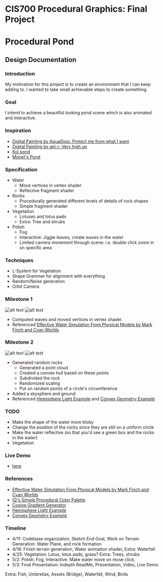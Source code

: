 # CIS700 Procedural Graphics: Final Project
# Procedural Pond

## Design Documentation
### Introduction
My motivation for this project is to create an environment that I can keep adding to. I wanted to take small achievable steps to create something.

### Goal
I intend to achieve a beautiful looking pond scene which is also animated and interactive.

### Inspiration
- [Digital Painting by AquaSixio: Protect me from what I want](http://aquasixio.deviantart.com/art/Protect-me-from-what-I-want-311893619)
- [Digital Painting by ani-r: Very high up](http://ani-r.deviantart.com/art/Very-high-up-412864930)
- [Koi pond](http://static.boredpanda.com/blog/wp-content/uploads/2016/07/IMG_0528-p-577a423beb0db__880.jpg)
- [Monet's Pond](https://www.youtube.com/watch?v=69ks5akyFsA)

### Specification
- Water
  - Move vertices in vertex shader
  - Reflective fragment shader
- Rocks
  - Procedurally generated different levels of details of rock shapes
  - Simple fragment shader
- Vegetation
  - Lotuses and lotus pads
  - Extra: Tree and shrubs
- Polish
  - Fog
  - Interactive: Jiggle leaves, create waves in the water
  - Limited camera movement through scene: i.e. double click zoom in on specific area

### Techniques
- L-System for Vegetation
- Shape Grammer for alignment with everything
- Random/Noise generation
- Orbit Camera

### Milestone 1
![alt text][m1_water]
![alt text][m1_waterWireframe]

[m1_water]: https://github.com/eldu/Final-Project/blob/master/src/common/images/M1_Water.gif "Milestone 1: Water"
[m1_waterWireframe]: https://github.com/eldu/Final-Project/blob/master/src/common/images/M1_WaterWireframe.gif "Milestone 1: Water Wireframe"
- Computed waves and moved vertices in vertex shader.
- Referenced [Effective Water Simulation From Physical Models by Mark Finch and Cyan Worlds](http://http.developer.nvidia.com/GPUGems/gpugems_ch01.html)

### Milestone 2
![alt text][m2_rockformation]
![alt test][m2_skybox]

[m2_rockformation]: https://github.com/eldu/Final-Project/blob/master/src/common/images/M2_RockFormation.png
[m2_skybox]:https://github.com/eldu/Final-Project/blob/master/src/common/images/M2_SkyBox.png
- Generated random rocks
	- Generated a point cloud
	- Created a convex hull based on these points
	- Subdivided the rock
	- Randomized scaling
	- Put on random points of a circle's circumference
- Added a skysphere and ground
- Referenced [Hemisphere Light Example](https://threejs.org/examples/?q=hemis#webgl_lights_hemisphere) and [Convex Geometry Example](https://threejs.org/examples/?q=convex#webgl_geometry_convex)

### TODO
- Make the shape of the water more bloby
- Change the position of the rocks since they are still on a uniform circle
- Make the water reflective (so that you'd see a green box and the rocks in the water)
- Vegetation

### Live Demo
- [here](https://eldu.github.io/Final-Project/)

### References
- [Effective Water Simulation From Physical Models by Mark Finch and Cyan Worlds](http://http.developer.nvidia.com/GPUGems/gpugems_ch01.html)
- [IQ's Simple Procedural Color Palette](http://www.iquilezles.org/www/articles/palettes/palettes.htm)
- [Cosine Gradient Generator](http://dev.thi.ng/gradients/)
- [Hemisphere Light Example](https://threejs.org/examples/?q=hemis#webgl_lights_hemisphere)
- [Convex Geometry Example](https://threejs.org/examples/?q=convex#webgl_geometry_convex)

### Timeline
- 4/11: Codebase organization, Sketch End Goal, Work on Terrain Generation: Water Plane, and rock formation
- 4/18: Finish terrain generation, Water animation shader, Extra: Waterfall
- 4/25: Vegetation: Lotus, lotus pads, grass? Extra: Trees, shrubs
- 5/2: Polish: Fog, Interactive: Make water move on mose click, 
- 5/3: Final Presentation: Indepth ReadMe, Presentation, Video, Live Demo

Extra: Fish, Umbrellas, Assets (Bridge), Waterfall, Wind, Birds